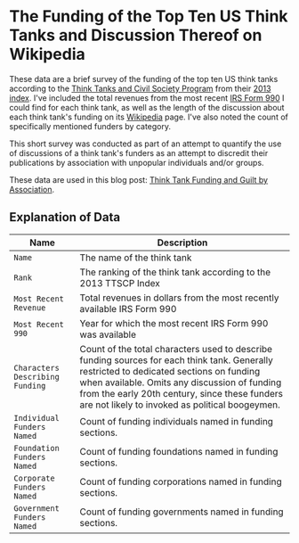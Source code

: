 # The Funding of the Top Ten US Think Tanks and Discussion Thereof on Wikipedia

These data are a brief survey of the funding of the top ten US think tanks according to the [Think Tanks and Civil Society Program](http://gotothinktank.com/) from their [2013 index](http://gotothinktank.com/dev1/wp-content/uploads/2014/01/GoToReport2013.pdf). I've included the total revenues from the most recent [IRS Form 990](http://www.irs.gov/uac/Form-990,-Return-of-Organization-Exempt-From-Income-Tax-) I could find for each think tank, as well as the length of the discussion about each think tank's funding on its [Wikipedia](https://en.wikipedia.org/wiki/Main_Page) page. I've also noted the count of specifically mentioned funders by category.

This short survey was conducted as part of an attempt to quantify the use of discussions of a think tank's funders as an attempt to discredit their publications by association with unpopular individuals and/or groups.

These data are used in this blog post: [Think Tank Funding and Guilt by Association](http://www.tomvanantwerp.com/think-tank-funding-guilt-association/).

## Explanation of Data

| Name | Description |
| --- | --- |
| `Name` | The name of the think tank |
| `Rank` | The ranking of the think tank according to the 2013 TTSCP Index |
| `Most Recent Revenue` | Total revenues in dollars from the most recently available IRS Form 990 |
| `Most Recent 990` | Year for which the most recent IRS Form 990 was available |
| `Characters Describing Funding` | Count of the total characters used to describe funding sources for each think tank. Generally restricted to dedicated sections on funding when available. Omits any discussion of funding from the early 20th century, since these funders are not likely to invoked as political boogeymen. |
| `Individual Funders Named` | Count of funding individuals named in funding sections. |
| `Foundation Funders Named` | Count of funding foundations named in funding sections. |
| `Corporate Funders Named` | Count of funding corporations named in funding sections. |
| `Government Funders Named` |Count of funding governments named in funding sections. |